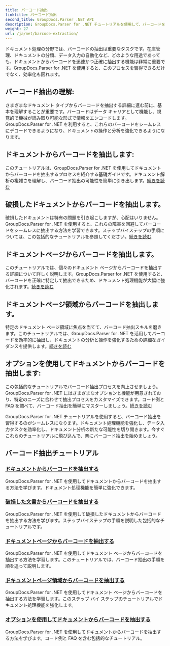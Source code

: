 ```yaml
---
title: バーコード抽出
linktitle: バーコード抽出
second_title: GroupDocs.Parser .NET API
description: GroupDocs.Parser for .NET チュートリアルを使用して、バーコードを簡単に抽出する方法を学びます。今すぐドキュメント処理機能を強化しましょう。
weight: 27
url: /ja/net/barcode-extraction/
---
```


ドキュメント処理の分野では、バーコードの抽出は重要なタスクです。在庫管理、ドキュメントの分類、データ入力の自動化など、どのような用途であっても、ドキュメントからバーコードを迅速かつ正確に抽出する機能は非常に重要です。GroupDocs.Parser for .NET を使用すると、このプロセスを習得できるだけでなく、効率化も図れます。

## バーコード抽出の理解:

さまざまなドキュメント タイプからバーコードを抽出する詳細に進む前に、基本を理解することが重要です。バーコードはデータ キャリアとして機能し、視覚的で機械が読み取り可能な形式で情報をエンコードします。GroupDocs.Parser for .NET を利用すると、これらのバーコードをシームレスにデコードできるようになり、ドキュメントの操作と分析を強化できるようになります。

## ドキュメントからバーコードを抽出します:
このチュートリアルは、GroupDocs.Parser for .NET を使用してドキュメントからバーコードを抽出するプロセスを紹介する基礎ガイドです。ドキュメント解析の複雑さを理解し、バーコード抽出の可能性を簡単に引き出します。[続きを読む](./extract-barcodes-from-document/)

## 破損したドキュメントからバーコードを抽出します。
破損したドキュメントは特有の問題を引き起こしますが、心配はいりません。GroupDocs.Parser for .NET を使用すると、これらの障害を回避してバーコードをシームレスに抽出する方法を学習できます。ステップバイステップの手順については、この包括的なチュートリアルを参照してください。[続きを読む](./extract-barcodes-from-corrupted-document/)

## ドキュメントページからバーコードを抽出します。
このチュートリアルでは、個々のドキュメント ページからバーコードを抽出する詳細について詳しく説明します。GroupDocs.Parser for .NET を使用すると、バーコードを正確に特定して抽出できるため、ドキュメント処理機能が大幅に強化されます。[続きを読む](./extract-barcodes-from-document-page/)

## ドキュメントページ領域からバーコードを抽出します。
特定のドキュメント ページ領域に焦点を当てて、バーコード抽出スキルを磨きます。このチュートリアルでは、GroupDocs.Parser for .NET を活用してバーコードを効率的に抽出し、ドキュメントの分析と操作を強化するための詳細なガイダンスを提供します。[続きを読む](./extract-barcodes-from-document-page-area/)

## オプションを使用してドキュメントからバーコードを抽出します:
この包括的なチュートリアルでバーコード抽出プロセスを向上させましょう。GroupDocs.Parser for .NET にはさまざまなオプションと機能が用意されており、特定のニーズに合わせて抽出プロセスをカスタマイズできます。コード例と FAQ を調べて、バーコード抽出を簡単にマスターしましょう。[続きを読む](./extract-barcodes-from-document-with-options/)

GroupDocs.Parser for .NET チュートリアルを使用すると、バーコード抽出を習得するのがシームレスになります。ドキュメント処理機能を強化し、データ入力タスクを効率化し、ドキュメント分析の新たな可能性を切り開きます。今すぐこれらのチュートリアルに飛び込んで、楽にバーコード抽出を始めましょう。
## バーコード抽出チュートリアル
### [ドキュメントからバーコードを抽出する](./extract-barcodes-from-document/)
GroupDocs.Parser for .NET を使用してドキュメントからバーコードを抽出する方法を学びます。ドキュメント処理機能を簡単に強化できます。
### [破損した文書からバーコードを抽出する](./extract-barcodes-from-corrupted-document/)
GroupDocs.Parser for .NET を使用して破損したドキュメントからバーコードを抽出する方法を学びます。ステップバイステップの手順を説明した包括的なチュートリアルです。
### [ドキュメントページからバーコードを抽出する](./extract-barcodes-from-document-page/)
GroupDocs.Parser for .NET を使用してドキュメント ページからバーコードを抽出する方法を学習します。このチュートリアルでは、バーコード抽出の手順を順を追って説明します。
### [ドキュメントページ領域からバーコードを抽出する](./extract-barcodes-from-document-page-area/)
GroupDocs.Parser for .NET を使用してドキュメント ページからバーコードを抽出する方法を学習します。このステップ バイ ステップのチュートリアルでドキュメント処理機能を強化します。
### [オプションを使用してドキュメントからバーコードを抽出する](./extract-barcodes-from-document-with-options/)
GroupDocs.Parser for .NET を使用してドキュメントからバーコードを抽出する方法を学びます。コード例と FAQ を含む包括的なチュートリアル。